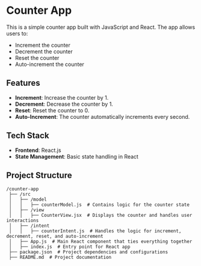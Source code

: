 # Counter App

This is a simple counter app built with JavaScript and React. The app allows users to:
- Increment the counter
- Decrement the counter
- Reset the counter
- Auto-increment the counter

## Features

- **Increment**: Increase the counter by 1.
- **Decrement**: Decrease the counter by 1.
- **Reset**: Reset the counter to 0.
- **Auto-Increment**: The counter automatically increments every second.

## Tech Stack

- **Frontend**: React.js
- **State Management**: Basic state handling in React

## Project Structure

```
/counter-app
 ├── /src
 │   ├── /model
 │   │   ├── counterModel.js  # Contains logic for the counter state
 │   ├── /view
 │   │   ├── CounterView.jsx  # Displays the counter and handles user interactions
 │   ├── /intent
 │   │   ├── counterIntent.js  # Handles the logic for increment, decrement, reset, and auto-increment
 │   ├── App.js  # Main React component that ties everything together
 │   ├── index.js  # Entry point for React app
 ├── package.json  # Project dependencies and configurations
 ├── README.md  # Project documentation
```
 

